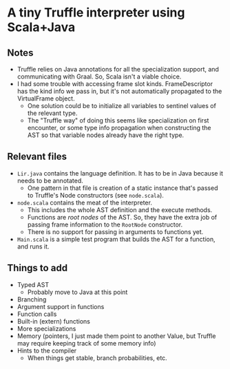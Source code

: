 # A tiny Truffle interpreter using Scala+Java

## Notes

- Truffle relies on Java annotations for all the specialization support, and communicating with Graal.  So, Scala isn't a viable choice.
- I had some trouble with accessing frame slot kinds.  FrameDescriptor has the kind info we pass in, but it's not automatically propagated to the VirtualFrame object.
    - One solution could be to initialize all variables to sentinel values of the relevant type.
    - The "Truffle way" of doing this seems like specialization on first encounter, or some type info propagation when constructing the AST so that variable nodes already have the right type.

## Relevant files

- `Lir.java` contains the language definition.  It has to be in Java because it needs to be annotated.
    - One pattern in that file is creation of a static instance that's passed to Truffle's Node constructors (see `node.scala`).
- `node.scala` contains the meat of the interpreter.
    - This includes the whole AST definition and the execute methods.
    - Functions are _root nodes_ of the AST.  So, they have the extra job of passing frame information to the `RootNode` constructor.
    - There is no support for passing in arguments to functions yet.
- `Main.scala` is a simple test program that builds the AST for a function, and runs it.

## Things to add

- Typed AST
  - Probably move to Java at this point
- Branching
- Argument support in functions
- Function calls
- Built-in (extern) functions
- More specializations
- Memory (pointers, I just made them point to another Value, but Truffle may require keeping track of some memory info)
- Hints to the compiler
  - When things get stable, branch probabilities, etc.

